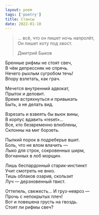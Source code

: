 ```yaml
---
layout: poem
tags: ['poetry']
title: Стансы
date: 2022-01-10
---
```


> … всё, что он пишет ночь напролёт,<br>
> Он пишет коту под хвост.
>
> <footer>Дмитрий Быков</footer>

Бренные рифмы не стоят свеч,<br>
В чём депрессняк не спрячь.<br>
Нечего рыхлым сугробом течь!<br>
Впору взлетать, как грач.<br>

Мечется внутренний адвокат,<br>
Прыток и деловит.<br>
Время встряхнуться и привыкать<br>
Быть, а не делать вид.<br>

Взрезать и взвеять бы вьюк вины,<br>
В корпус вдавить «reset»...<br>
Все, кто безвременно влюблены,<br>
Склонны на миг борзеть.<br>

Пылкий порок в подреберье вшит.<br>
Боль, что не влом влачить —<br>
Лыко для строк, сокровенных ширм,<br>
Вогнанных в лоб морщин.<br>

Лишь беспардонный старик-инстинкт<br>
Учит смотреть не вниз.<br>
Тишь облаков озарив, скользит<br>
Луч — дерзновенный твист.<br>

Оттепель, свежесть... И груз-невроз —<br>
Прочь с непокрытых плеч!<br>
Вот и повешена грусть на гвоздь.<br>
Стоят ли рифмы свеч?
